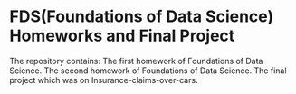 # FDS(Foundations of Data Science) Homeworks and Final Project
The repository contains:
The first homework of Foundations of Data Science. 
The second homework of Foundations of Data Science. 
The final project which was on Insurance-claims-over-cars.
